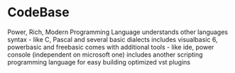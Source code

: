 # CodeBase
Power, Rich, Modern Programming Language
understands other languages syntax - like C, Pascal and several basic dialects includes visualbasic 6, powerbasic and freebasic
comes with additional tools - like ide, power console (independent on microsoft one)
includes another scripting programming language for easy building optimized vst plugins
